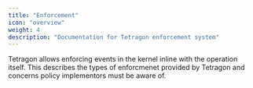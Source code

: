 ```yaml
---
title: "Enforcement"
icon: "overview"
weight: 4
description: "Documentation for Tetragon enforcement system"
---
```


Tetragon allows enforcing events in the kernel inline with the operation itself.
This describes the types of enforcmenet provided by Tetragon and concerns
policy implementors must be aware of.
